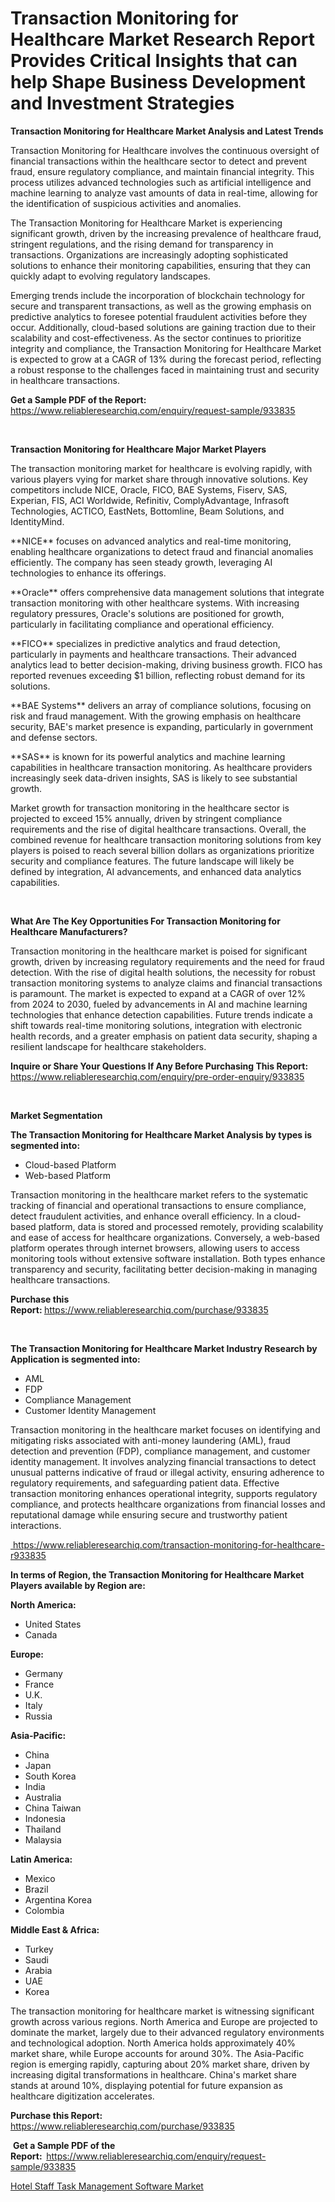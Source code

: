 <p><h1>Transaction Monitoring for Healthcare Market Research Report Provides Critical Insights that can help Shape Business Development and Investment Strategies</h1></p><p><strong>Transaction Monitoring for Healthcare Market Analysis and Latest Trends</strong></p>
<p><p>Transaction Monitoring for Healthcare involves the continuous oversight of financial transactions within the healthcare sector to detect and prevent fraud, ensure regulatory compliance, and maintain financial integrity. This process utilizes advanced technologies such as artificial intelligence and machine learning to analyze vast amounts of data in real-time, allowing for the identification of suspicious activities and anomalies.</p><p>The Transaction Monitoring for Healthcare Market is experiencing significant growth, driven by the increasing prevalence of healthcare fraud, stringent regulations, and the rising demand for transparency in transactions. Organizations are increasingly adopting sophisticated solutions to enhance their monitoring capabilities, ensuring that they can quickly adapt to evolving regulatory landscapes.</p><p>Emerging trends include the incorporation of blockchain technology for secure and transparent transactions, as well as the growing emphasis on predictive analytics to foresee potential fraudulent activities before they occur. Additionally, cloud-based solutions are gaining traction due to their scalability and cost-effectiveness. As the sector continues to prioritize integrity and compliance, the Transaction Monitoring for Healthcare Market is expected to grow at a CAGR of 13% during the forecast period, reflecting a robust response to the challenges faced in maintaining trust and security in healthcare transactions.</p></p>
<p><strong>Get a Sample PDF of the Report:&nbsp;</strong> <a href="https://www.reliableresearchiq.com/enquiry/request-sample/933835?utm_campaign=3124&utm_medium=2&utm_source=Github&utm_content=ia&utm_term=07032025&utm_id=transaction-monitoring-for-healthcare">https://www.reliableresearchiq.com/enquiry/request-sample/933835</a></p>
<p>&nbsp;</p>
<p><strong>Transaction Monitoring for Healthcare Major Market Players</strong></p>
<p><p>The transaction monitoring market for healthcare is evolving rapidly, with various players vying for market share through innovative solutions. Key competitors include NICE, Oracle, FICO, BAE Systems, Fiserv, SAS, Experian, FIS, ACI Worldwide, Refinitiv, ComplyAdvantage, Infrasoft Technologies, ACTICO, EastNets, Bottomline, Beam Solutions, and IdentityMind.</p><p>**NICE** focuses on advanced analytics and real-time monitoring, enabling healthcare organizations to detect fraud and financial anomalies efficiently. The company has seen steady growth, leveraging AI technologies to enhance its offerings. </p><p>**Oracle** offers comprehensive data management solutions that integrate transaction monitoring with other healthcare systems. With increasing regulatory pressures, Oracle's solutions are positioned for growth, particularly in facilitating compliance and operational efficiency.</p><p>**FICO** specializes in predictive analytics and fraud detection, particularly in payments and healthcare transactions. Their advanced analytics lead to better decision-making, driving business growth. FICO has reported revenues exceeding $1 billion, reflecting robust demand for its solutions.</p><p>**BAE Systems** delivers an array of compliance solutions, focusing on risk and fraud management. With the growing emphasis on healthcare security, BAE's market presence is expanding, particularly in government and defense sectors.</p><p>**SAS** is known for its powerful analytics and machine learning capabilities in healthcare transaction monitoring. As healthcare providers increasingly seek data-driven insights, SAS is likely to see substantial growth.</p><p>Market growth for transaction monitoring in the healthcare sector is projected to exceed 15% annually, driven by stringent compliance requirements and the rise of digital healthcare transactions. Overall, the combined revenue for healthcare transaction monitoring solutions from key players is poised to reach several billion dollars as organizations prioritize security and compliance features. The future landscape will likely be defined by integration, AI advancements, and enhanced data analytics capabilities.</p></p>
<p>&nbsp;</p>
<p><strong>What Are The Key Opportunities For Transaction Monitoring for Healthcare Manufacturers?</strong></p>
<p><p>Transaction monitoring in the healthcare market is poised for significant growth, driven by increasing regulatory requirements and the need for fraud detection. With the rise of digital health solutions, the necessity for robust transaction monitoring systems to analyze claims and financial transactions is paramount. The market is expected to expand at a CAGR of over 12% from 2024 to 2030, fueled by advancements in AI and machine learning technologies that enhance detection capabilities. Future trends indicate a shift towards real-time monitoring solutions, integration with electronic health records, and a greater emphasis on patient data security, shaping a resilient landscape for healthcare stakeholders.</p></p>
<p><strong>Inquire or Share Your Questions If Any Before Purchasing This Report:</strong> <a href="https://www.reliableresearchiq.com/enquiry/pre-order-enquiry/933835?utm_campaign=3124&utm_medium=2&utm_source=Github&utm_content=ia&utm_term=07032025&utm_id=transaction-monitoring-for-healthcare">https://www.reliableresearchiq.com/enquiry/pre-order-enquiry/933835</a></p>
<p>&nbsp;</p>
<p><strong>Market Segmentation</strong></p>
<p><strong>The Transaction Monitoring for Healthcare Market Analysis by types is segmented into:</strong></p>
<p><ul><li>Cloud-based Platform</li><li>Web-based Platform</li></ul></p>
<p><p>Transaction monitoring in the healthcare market refers to the systematic tracking of financial and operational transactions to ensure compliance, detect fraudulent activities, and enhance overall efficiency. In a cloud-based platform, data is stored and processed remotely, providing scalability and ease of access for healthcare organizations. Conversely, a web-based platform operates through internet browsers, allowing users to access monitoring tools without extensive software installation. Both types enhance transparency and security, facilitating better decision-making in managing healthcare transactions.</p></p>
<p><strong>Purchase this Report:&nbsp;</strong><a href="https://www.reliableresearchiq.com/purchase/933835?utm_campaign=3124&utm_medium=2&utm_source=Github&utm_content=ia&utm_term=07032025&utm_id=transaction-monitoring-for-healthcare">https://www.reliableresearchiq.com/purchase/933835</a></p>
<p>&nbsp;</p>
<p><strong>The Transaction Monitoring for Healthcare Market Industry Research by Application is segmented into:</strong></p>
<p><ul><li>AML</li><li>FDP</li><li>Compliance Management</li><li>Customer Identity Management</li></ul></p>
<p><p>Transaction monitoring in the healthcare market focuses on identifying and mitigating risks associated with anti-money laundering (AML), fraud detection and prevention (FDP), compliance management, and customer identity management. It involves analyzing financial transactions to detect unusual patterns indicative of fraud or illegal activity, ensuring adherence to regulatory requirements, and safeguarding patient data. Effective transaction monitoring enhances operational integrity, supports regulatory compliance, and protects healthcare organizations from financial losses and reputational damage while ensuring secure and trustworthy patient interactions.</p></p>
<p><a href="https://www.reliableresearchiq.com/transaction-monitoring-for-healthcare-r933835?utm_campaign=3124&utm_medium=2&utm_source=Github&utm_content=ia&utm_term=07032025&utm_id=transaction-monitoring-for-healthcare">&nbsp;https://www.reliableresearchiq.com/transaction-monitoring-for-healthcare-r933835</a></p>
<p><strong>In terms of Region, the Transaction Monitoring for Healthcare Market Players available by Region are:</strong></p>
<p>
    <p> <strong> North America: </strong>
        <ul>
            <li>United States</li>
            <li>Canada</li>
        </ul>
        </p> 
    <p> <strong> Europe: </strong>
        <ul>
            <li>Germany</li>
            <li>France</li>
            <li>U.K.</li>
            <li>Italy</li>
            <li>Russia</li>
        </ul>
        </p> 
    <p> <strong> Asia-Pacific: </strong>
        <ul>
            <li>China</li>
            <li>Japan</li>
            <li>South Korea</li>
            <li>India</li>
            <li>Australia</li>
            <li>China Taiwan</li>
            <li>Indonesia</li>
            <li>Thailand</li>
            <li>Malaysia</li>
        </ul>
        </p> 
    <p> <strong> Latin America: </strong>
        <ul>
            <li>Mexico</li>
            <li>Brazil</li>
            <li>Argentina Korea</li>
            <li>Colombia</li>
        </ul>
        </p> 
    <p> <strong> Middle East & Africa: </strong>
        <ul>
            <li>Turkey</li>
            <li>Saudi</li>
            <li>Arabia</li>
            <li>UAE</li>
            <li>Korea</li>
        </ul>
    </p>
    </p>
<p><p>The transaction monitoring for healthcare market is witnessing significant growth across various regions. North America and Europe are projected to dominate the market, largely due to their advanced regulatory environments and technological adoption. North America holds approximately 40% market share, while Europe accounts for around 30%. The Asia-Pacific region is emerging rapidly, capturing about 20% market share, driven by increasing digital transformations in healthcare. China's market share stands at around 10%, displaying potential for future expansion as healthcare digitization accelerates.</p></p>
<p><strong>Purchase this Report: </strong><a href="https://www.reliableresearchiq.com/purchase/933835?utm_campaign=3124&utm_medium=2&utm_source=Github&utm_content=ia&utm_term=07032025&utm_id=transaction-monitoring-for-healthcare">https://www.reliableresearchiq.com/purchase/933835</a></p>
<p>&nbsp;<strong>Get a Sample PDF of the Report:&nbsp;&nbsp;</strong><a href="https://www.reliableresearchiq.com/enquiry/request-sample/933835?utm_campaign=3124&utm_medium=2&utm_source=Github&utm_content=ia&utm_term=07032025&utm_id=transaction-monitoring-for-healthcare">https://www.reliableresearchiq.com/enquiry/request-sample/933835</a></p>
<p><strong></strong></p>
<p><p><a href="https://github.com/ElviraLeka1962/Market-Research-Report-List-1/blob/main/hotel-staff-task-management-software-market.md?utm_campaign=3124&utm_medium=2&utm_source=Github&utm_content=ia&utm_term=07032025&utm_id=transaction-monitoring-for-healthcare">Hotel Staff Task Management Software Market</a></p></p>